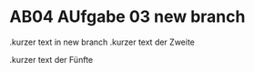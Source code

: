# AB04 AUfgabe 03 new branch
.kurzer text in new branch
.kurzer text der Zweite

.kurzer text der Fünfte





